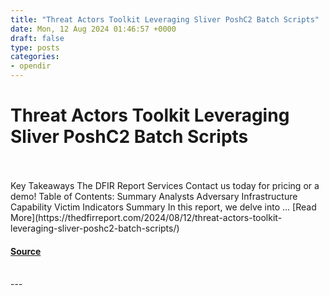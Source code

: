 ```yaml
---
title: "Threat Actors Toolkit Leveraging Sliver PoshC2 Batch Scripts"
date: Mon, 12 Aug 2024 01:46:57 +0000
draft: false
type: posts
categories: 
- opendir
---
```

# Threat Actors Toolkit Leveraging Sliver PoshC2 Batch Scripts

<br/>

<br/>
Key Takeaways The DFIR Report Services Contact us today for pricing or a demo! Table of Contents: Summary Analysts Adversary Infrastructure Capability Victim Indicators Summary In this report, we delve into … [Read More](https://thedfirreport.com/2024/08/12/threat-actors-toolkit-leveraging-sliver-poshc2-batch-scripts/)

#### [Source](https://thedfirreport.com/2024/08/12/threat-actors-toolkit-leveraging-sliver-poshc2-batch-scripts/)

<br/>
---
